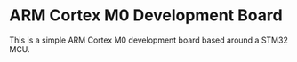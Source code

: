 # ARM Cortex M0 Development Board

This is a simple ARM Cortex M0 development board based around a STM32 MCU.
